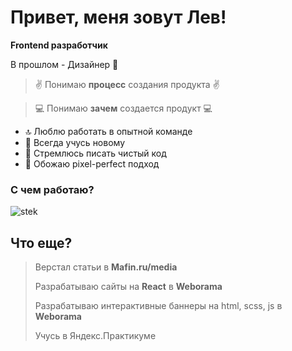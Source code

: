 # Привет, меня зовут Лев!
**Frontend разработчик**

В прошлом - Дизайнер 🤫

> ✌️ Понимаю **процесс** создания продукта ✌️

> 💻 Понимаю **зачем** создается продукт 💻

* 🔝 Люблю работать в опытной команде
* 🧩 Всегда учусь новому
* 🚀 Стремлюсь писать чистый код
* 🖤 Обожаю pixel-perfect подход

### С чем работаю?
![stek](https://raw.githubusercontent.com/slam-cheg/slam-cheg/main/stek.jpg)

## Что еще?

> Верстал статьи в **Mafin.ru/media**
>
> Разрабатываю сайты на **React** в **Weborama**
>
> Разрабатываю интерактивные баннеры на html, scss, js в **Weborama**
> 
> Учусь в Яндекс.Практикуме
